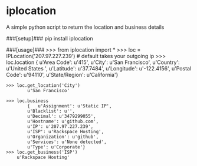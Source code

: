 iplocation
===========
A simple python script to return the location and business details

###[setup]###
    pip install iplocation

###[usage]###
    >>> from iplocation import *
    >>> loc = IPLocation('207.97.227.239') # default takes your outgoing ip
    >>> loc.location
            {   u'Area Code': u'415',
            u'City': u'San Francisco',
            u'Country': u'United States  ',
            u'Latitude': u'37.7484',
            u'Longitude': u'-122.4156',
            u'Postal Code': u'94110',
            u'State/Region': u'California'}
        
    >>> loc.get_location('City')
            u'San Francisco'
        
    >>> loc.business
            {   u'Assignment': u'Static IP',
            u'Blacklist': u'',
            u'Decimal': u'3479299055',
            u'Hostname': u'github.com',
            u'IP': u'207.97.227.239',
            u'ISP': u'Rackspace Hosting',
            u'Organization': u'github',
            u'Services': u'None detected',
            u'Type': u'Corporate'}        
    >>> loc.get_business('ISP')
        u'Rackspace Hosting'
